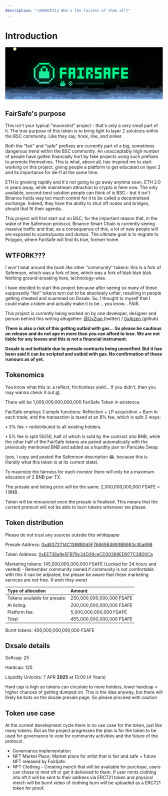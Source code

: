 ```yaml
---
description: "\U0001F512 Who's the fairest of them all?"
---
```


# Introduction

![](.gitbook/assets/banner.png)

## FairSafe's purpose

This isn't your typical "moonshot" project - that's only a very small part of it. The true purpose of this token is to bring light to layer 2 solutions within the BSC community. Like they say, hook, line, and sinker. 

Both the "fair" and "safe" prefixes are currently part of a big, sometimes dangerous trend within the BSC community. An unacceptably high number of people have gotten financially hurt by fake projects using such prefixes to promote themselves. This is what, above all, has inspired me to start working on this project, giving people a platform to get educated on layer 2 and its importance for de-fi at the same time.

ETH is growing rapidly and it's not going to go away anytime soon. ETH 2.0 is years away, while mainstream attraction to crypto is here now. The only available, second-best solution people can think of is BSC - but it isn't. Binance holds way too much control for it to be called a decentralised exchange. Indeed, they have the ability to shut off nodes and bridges, should that fit their agenda.

This project will first start out on BSC, for the important reason that, in the wake of the Safemoon protocol, Binance Smart Chain is currently seeing massive traffic and that, as a consequence of this, a lot of new people will are exposed to scams/pump and dumps. The ultimate goal is to migrate to Polygon, where FairSafe will find its true, forever home. 

## WTFORK??? 

I won't beat around the bush like other "community" tokens: this is a fork of Safemoon, which was a fork of bee, which was a fork of blah blah blah. Nothing ground-breaking here, technology-wise. 

I have decided to start this project because after seeing so many of these supposedly "fair" tokens turn out to be absolutely unfair, resulting in people getting cheated and scammed on Dxsale. So, I thought to myself that I could make a token and actually make it to be... you know... FAIR. 

This project is currently being worked on by one developer, designer and person behind this writing altogether: 
 [@OxZian ](https://twitter.com/0xZian)\(twitter\) / [0xAizen ](https://github.com/0xAizen)\(github\) 

**There is also a risk of this getting outbid with gas... So please be cautious on release and do not ape in more than you can afford to lose. We are not liable for any losses and this is not a financial instrument.**

**Dxsale is not bottable due to presale contracts being unverified. But it has been said it can be scripted and outbid with gas. No confirmation of these rumours as of yet.** 



## Tokenomics



You know what this is: a reflect, frictionless yield... If you didn't, then you may wanna check it out [at](https://yosh-dev.medium.com/what-is-safemoon-b4c21b81b217#:~:text=Safemoon%20is%20a%20relatively%20new,in%20early%20March%20of%202021.&text=Safemoon%20is%20a%20deflationary%20crypto,value%20as%20time%20goes%20on.).

There will be 1,000,000,000,000,000 FairSafe Token in existence.

FairSafe employs 3 simple functions: Reflection + LP acquisition + Burn In each trade, and the transaction is taxed at an 8% fee, which is split 2 ways:

•	3% fee = redistributed to all existing holders.

•	5% fee is split 50/50, half of which is sold by the contract into BNB, while the other half of the FairSafe tokens are paired automatically with the previously mentioned BNB and added as a liquidity pair on Pancake Swap.

\(yes, I copy and pasted the Safemoon description 😂, because this is literally what this token is at its current state\).

To maximize the fairness for each investor there will only be a maximum allocation of 2 BNB per TX. 

The presale and listing price will be the same: 2,000,000,000,000 FSAFE = 1 BNB.

Token will be renounced once the presale is finalised. This means that the current protocol will not be able to burn tokens whenever we please. 

## Token distribution

Please do not trust any sources outside this whitepaper 

Presale Address: [0xd8372714C138BB0d5F7A665B4893B8983c3Ea688](https://bscscan.com/address/0xd8372714C138BB0d5F7A665B4893B8983c3Ea688)

Token Address: [0xEE738a9e5FB78c24D26ceCD30389ED977C38D0Ca](https://bscscan.com/address/0xEE738a9e5FB78c24D26ceCD30389ED977C38D0Ca)

Marketing tokens: 145,000,000,000,000 FSAFE \(Locked for 24 hours and vested\) - Remember community owned if community is not comfortable with this it can be adjusted, but please be aware that these marketing services are not free. \(I wish they were\) 

| Type of allocation | Amount |
| :--- | :--- |
| Tokens available for presale: | 250,000,000,000,000 FSAFE |
| At listing: | 200,000,000,000,000 FSAFE |
| Platform fee: | 5,000,000,000,000 FSAFE |
| Total:  | 455,000,000,000,000 FSAFE |

Burnt tokens: 400,000,000,000,000 FSAFE

## Dxsale details

Softcap: 25 

Hardcap: 125 

Liquidity Unlocks: 7 APR **2025** at 13:00 \(4 Years\)

Hard cap is high so tokens can circulate to more holders, lower hardcap = higher chances of getting dumped on. This is the idea anyway, but there will likely be bots on the dxsale presale page. So please proceed with caution



## Token use case 

At the current development cycle there is no use case for the token, just like many tokens. But as the project progresses the plan is for the token to be used for governance to vote for community activities and the future of the protocol. 

* Governance implementation
* NFT Market Place: Market place for artist that is fair and safe + future NFT released by FairSafe. 
* NFT Clothing - Creating merch that will be available for purchase, users can chose to mint nft or get it delivered to them. If user mints clothing into nft it will be sent to their address via ERC721 token and physical merch will be burnt video of clothing burn will be uploaded as a ERC721 token for proof. 



